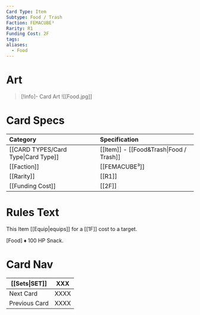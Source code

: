 ```yaml
---
Card Type: Item
Subtype: Food / Trash
Faction: FEMACUBE³
Rarity: R1
Funding Cost: 2F
tags: 
aliases:
  - Food
---
```

# Art

> [!info]- Card Art
> ![[Food.jpg]]

# Card Specs

| Category | Specification| 
| :--- | :--- |
| [[CARD TYPES/Card Type\|Card Type]] | [[Item]] - [[Food&Trash\|Food / Trash]] |  
| [[Faction]] | [[FEMACUBE³]] | 
| [[Rarity]] | [[R1]] |  
| [[Funding Cost]] | [[2F]] |  

# Rules Text

This Item [[Equip|equips]] for a [[1F]] cost to a target.  

[Food]
♦ 100 HP Snack.

# Card Nav

| [[Sets\|SET]] | XXX |  
| --- | --- |  
| Next Card | XXXX |  
| Previous Card | XXXX |  

